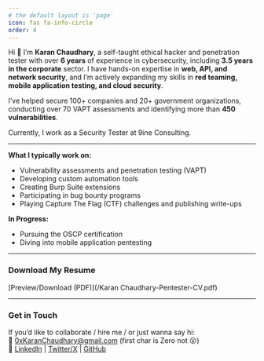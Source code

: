 ```yaml
---
# the default layout is 'page'
icon: fas fa-info-circle
order: 4
---
```


Hi 👋 I’m **Karan Chaudhary**, a self-taught ethical hacker and penetration tester with over **6 years** of experience in cybersecurity, including **3.5 years in the corporate** sector. I have hands-on expertise in **web, API, and network security**, and I’m actively expanding my skills in **red teaming, mobile application testing, and cloud security**.

I’ve helped secure 100+ companies and 20+ government organizations, conducting over 70 VAPT assessments and identifying more than **450 vulnerabilities**.

Currently, I work as a Security Tester at 9ine Consulting.

---

**What I typically work on:**

- Vulnerability assessments and penetration testing (VAPT)  
- Developing custom automation tools  
- Creating Burp Suite extensions  
- Participating in bug bounty programs  
- Playing Capture The Flag (CTF) challenges and publishing write-ups  

**In Progress:**

- Pursuing the OSCP certification  
- Diving into mobile application pentesting  

---

### Download My Resume

[Preview/Download (PDF)](/Karan Chaudhary-Pentester-CV.pdf)

---

### Get in Touch

If you’d like to collaborate / hire me / or just wanna say hi:  
📧 [0xKaranChaudhary@gmail.com](mailto:0xKaranChaudhary@gmail.com) (first char is Zero not 😮)  
🔗 [LinkedIn](https://www.linkedin.com/in/0xkaran) | [Twitter/X](https://x.com/0xkaran) | [GitHub](https://github.com/0xKaran)
